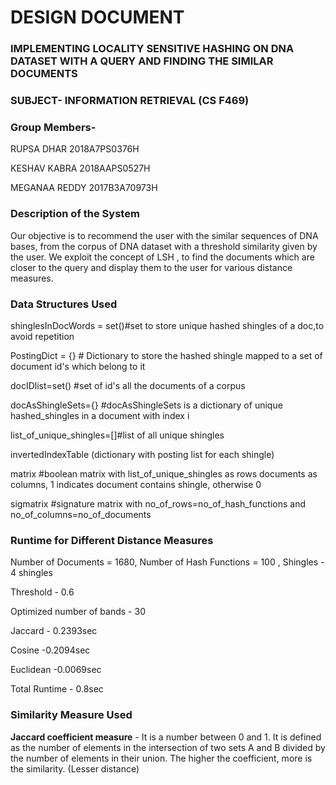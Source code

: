 # DESIGN DOCUMENT

### **IMPLEMENTING LOCALITY SENSITIVE HASHING ON DNA DATASET WITH A QUERY AND FINDING THE SIMILAR DOCUMENTS**

### **SUBJECT- INFORMATION RETRIEVAL (CS F469)**

### **Group Members-**

RUPSA DHAR 2018A7PS0376H

KESHAV KABRA 2018AAPS0527H

MEGANAA REDDY 2017B3A70973H

### **Description of the System**

Our objective is to recommend the user with the similar sequences of DNA bases, from the corpus of DNA dataset with a threshold similarity given by the user. We exploit the concept of LSH , to find the documents which are closer to the query and display them to the user for various distance measures.

### **Data Structures Used**

shinglesInDocWords = set()#set to store unique hashed shingles of a doc,to avoid repetition

PostingDict = {} # Dictionary to store the hashed shingle mapped to a set of document id&#39;s which belong to it

docIDlist=set() #set of id&#39;s all the documents of a corpus

docAsShingleSets={} #docAsShingleSets is a dictionary of unique hashed\_shingles in a document with index i

list\_of\_unique\_shingles=[]#list of all unique shingles

invertedIndexTable (dictionary with posting list for each shingle)

matrix #boolean matrix with list\_of\_unique\_shingles as rows documents as columns, 1 indicates document contains shingle, otherwise 0

sigmatrix #signature matrix with no\_of\_rows=no\_of\_hash\_functions and no\_of\_columns=no\_of\_documents

### **Runtime for Different Distance Measures**

Number of Documents = 1680, Number of Hash Functions = 100 , Shingles - 4 shingles

Threshold - 0.6

Optimized number of bands - 30

Jaccard - 0.2393sec

Cosine -0.2094sec

Euclidean -0.0069sec

Total Runtime - 0.8sec

### **Similarity Measure Used**
 **Jaccard coefficient measure** - It is a number between 0 and 1. It is defined as the number of elements in the intersection of two sets A and B divided by the number of elements in their union. The higher the coefficient, more is the similarity. (Lesser distance)

